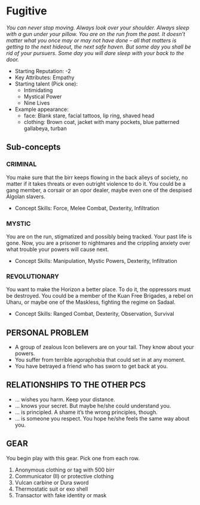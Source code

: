 # Fugitive

*You can never stop moving. Always look over your shoulder.
Always sleep with a gun under your pillow.
You are on the run from the past.
It doesn’t matter what you once may or may not have done – all that matters is getting to the next hideout, the next safe haven.
But some day you shall be rid of your pursuers.
Some day you will dare sleep with your back to the door.*

* Starting Reputation: -2
* Key Attributes: Empathy
* Starting talent (Pick one):
  * Intimidating
  * Mystical Power
  * Nine Lives
* Example appearance:
  * face: Blank stare, facial tattoos, lip ring, shaved head
  * clothing: Brown coat, jacket with many pockets, blue patterned gallabeya, turban

## Sub-concepts

### CRIMINAL

You make sure that the birr keeps
flowing in the back alleys of society, no matter
if it takes threats or even outright violence to
do it. You could be a gang member, a corsair or
an opor dealer, maybe even one of the despised
Algolan slavers.

* Concept Skills: Force, Melee Combat, Dexterity, Infiltration

### MYSTIC

You are on the run, stigmatized and
possibly being tracked. Your past life is gone.
Now, you are a prisoner to nightmares and the
crippling anxiety over what trouble your powers
will cause next.

* Concept Skills: Manipulation, Mystic Powers, Dexterity, Infiltration

### REVOLUTIONARY

You want to make the Horizon
a better place. To do it, the oppressors must be
destroyed. You could be a member of the Kuan
Free Brigades, a rebel on Uharu, or maybe one of
the Maskless, fighting the regime on Sadaal.

* Concept Skills: Ranged Combat, Dexterity, Observation, Survival

## PERSONAL PROBLEM

* A group of zealous Icon believers are on your tail. They know about your powers.
* You suffer from terrible agoraphobia that could set in at any moment.
* You have betrayed a friend who has sworn to get back at you.

## RELATIONSHIPS TO THE OTHER PCS

* … wishes you harm. Keep your distance.
* … knows your secret. But maybe he/she could understand you.
* … is principled. A shame it’s the wrong principles, though.
* … is someone you respect. You hope he/she feels the same way about you.

## GEAR

You begin play with this gear. Pick one from each row.

1. Anonymous clothing or tag with 500 birr
2. Communicator (II) or protective clothing
3. Vulcan carbine or Dura sword
4. Thermostatic suit or exo shell
5. Transactor with fake identity or mask
